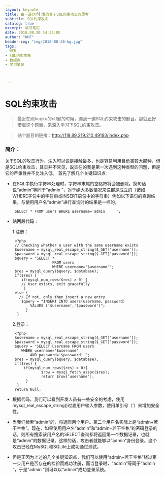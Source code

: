 ```yaml
---
layout: keynote
title: 由一道ctf引发的关于SQL约束攻击的思考
subtitle: SQL约束攻击
catalog: true
excerpt: 学习笔记
date: 2018.08.30 14:35:00
author: "WHF"
header-img: "img/2018-08-30-bg.jpg"
tags:
- WEB
- SQL约束攻击
- 数据库
- 学习笔记
   

   
---
```




# SQL约束攻击

> 最近在刷bugku的ctf题的时候，遇到一道SQL约束攻击的题目，那就正好借着这个题目，来深入学习下SQL约束攻击。

> 贴个题目的链接：http://118.89.219.210:49163/index.php

### 简介：

关于SQL的攻击行为，注入可以说是接触最多，也是容易利用且危害较大那种，但是SQL约束攻击，其实并不常见，说实在的我是第一次遇到这种类型的问题，但是它的严重性并不比注入低。
首先了解几个关键知识点:

- 在SQL中执行字符串处理时，字符串末尾的空格符将会被删除。换句话说“admin”等同于“admin ”，对于绝大多数情况来说都是成立的（诸如WHERE子句中的字符串或INSERT语句中的字符串）例如以下语句的查询结果，与使用用户名“admin”进行查询时的结果是一样的。
	
	   SELECT * FROM users WHERE username='admin     ';
	
- 贴两段代码：

    1.注册：
	
       <?php
       // Checking whether a user with the same username exists
       $username = mysql_real_escape_string($_GET['username']);
       $password = mysql_real_escape_string($_GET['password']);
       $query = "SELECT *
                        FROM users
                        WHERE username='$username'";
       $res = mysql_query($query, $database);
       if($res) {
          if(mysql_num_rows($res) > 0) {
          // User exists, exit gracefully
           }
       else {
         // If not, only then insert a new entry
          $query = "INSERT INTO users(username, password)
              VALUES ('$username','$password')";
            }
        }

    2.登录：
	
       <?php
       $username = mysql_real_escape_string($_GET['username']);
       $password = mysql_real_escape_string($_GET['password']);
       $query = "SELECT username FROM users
          WHERE username='$username'
              AND password='$password' ";
       $res = mysql_query($query, $database);
       if($res) {
           if(mysql_num_rows($res) > 0){
                   $row = mysql_fetch_assoc($res);
                   return $row['username'];
            }
        }
       return Null;
     
     
- 根据代码，我们可以看到开发人员有一些安全的考虑，使用mysql_real_escape_string()过滤用户输入参数，使用单引号（’）来增加安全性。

- 当我们检索“admin”的，将返回两个用户。第二个用户名实际上是“admin+若干空格”。现在，如果使用用户名“admin”和“admin+若干空格”的密码登录的话，则所有搜索该用户名的SELECT查询都将返回第一个数据记录，也就是“admin”的数据记录。这样的话，攻击者就能够以“admin”身份登录。这个攻击已经在MySQL和SQLite上成功通过测试。
	
- 但是正因为上述的几个关键知识点，我们可以使用“admin+若干空格”绕过第一步用户是否存在的检验而成功注册，而当登录时，“admin”等同于“admin ”，于是“admin  ”则可以以“admin”成功登录系统。
	
	

